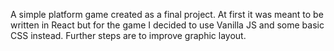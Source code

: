 A simple platform game created as a final project. At first it was meant to be written in React but for the game I decided to use Vanilla JS and some basic CSS instead.
Further steps are to improve graphic layout.
